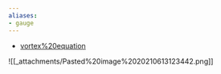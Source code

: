 ```yaml
---
aliases:
- gauge
---
```















-   [vortex%20equation](vortex%20equation)

![[_attachments/Pasted%20image%2020210613123442.png]]
